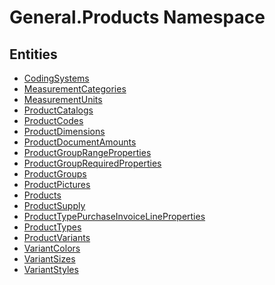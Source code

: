 ﻿---
uid: General.Products
---
# General.Products Namespace

## Entities
- [CodingSystems](General.Products.CodingSystems.md)  
- [MeasurementCategories](General.Products.MeasurementCategories.md)  
- [MeasurementUnits](General.Products.MeasurementUnits.md)  
- [ProductCatalogs](General.Products.ProductCatalogs.md)  
- [ProductCodes](General.Products.ProductCodes.md)  
- [ProductDimensions](General.Products.ProductDimensions.md)  
- [ProductDocumentAmounts](General.Products.ProductDocumentAmounts.md)  
- [ProductGroupRangeProperties](General.Products.ProductGroupRangeProperties.md)  
- [ProductGroupRequiredProperties](General.Products.ProductGroupRequiredProperties.md)  
- [ProductGroups](General.Products.ProductGroups.md)  
- [ProductPictures](General.Products.ProductPictures.md)  
- [Products](General.Products.Products.md)  
- [ProductSupply](General.Products.ProductSupply.md)  
- [ProductTypePurchaseInvoiceLineProperties](General.Products.ProductTypePurchaseInvoiceLineProperties.md)  
- [ProductTypes](General.Products.ProductTypes.md)  
- [ProductVariants](General.Products.ProductVariants.md)  
- [VariantColors](General.Products.VariantColors.md)  
- [VariantSizes](General.Products.VariantSizes.md)  
- [VariantStyles](General.Products.VariantStyles.md)  

